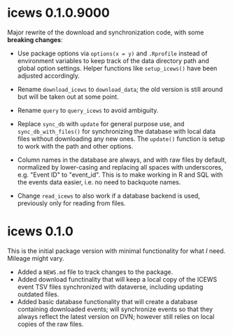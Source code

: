 # icews 0.1.0.9000

Major rewrite of the download and synchronization code, with some **breaking changes**:

* Use package options via `options(x = y)` and `.Rprofile` instead of environment variables to keep track of the data directory path and global option settings. Helper functions like `setup_icews()` have been adjusted accordingly.
* Rename `download_icews` to `download_data`; the old version is still around but will be taken out at some point.
* Rename `query` to `query_icews` to avoid ambiguity. 
* Replace `sync_db` with `update` for general purpose use, and `sync_db_with_files()` for synchronizing the database with local data files without downloading any new ones. The `update()` function is setup to work with the path and other options. 
* Column names in the database are always, and with raw files by default, normalized by lower-casing and replacing all spaces with underscores, e.g. "Event ID" to "event_id". This is to make working in R and SQL with the events data easier, i.e. no need to backquote names. 

* Change `read_icews` to also work if a database backend is used, previously only for reading from files. 

# icews 0.1.0

This is the initial package version with minimal functionality for what *I* need. Mileage might vary. 

* Added a `NEWS.md` file to track changes to the package.
* Added download functinality that will keep a local copy of the ICEWS event TSV files synchronized with dataverse, including updating outdated files.
* Added basic database functionality that will create a database containing downloaded events; will synchronize events so that they always reflect the latest version on DVN; however still relies on local copies of the raw files. 


